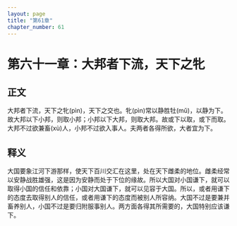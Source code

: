 ```yaml
---
layout: page
title: "第61章"
chapter_number: 61
---
```


# 第六十一章：大邦者下流，天下之牝

## 正文
大邦者下流，天下之牝(pìn)，天下之交也。牝(pìn)常以静胜牡(mǔ)，以静为下。故大邦以下小邦，则取小邦；小邦以下大邦，则取大邦。故或下以取，或下而取。大邦不过欲兼畜(xù)人，小邦不过欲入事人。夫两者各得所欲，大者宜为下。

## 释义
大国要象江河下游那样，使天下百川交汇在这里，处在天下雌柔的地位。雌柔经常以安静战胜雄强，这是因为安静而处于下位的缘故。所以大国对小国谦下，就可以取得小国的信任和依靠；小国对大国谦下，就可以见容于大国。所以，或者用谦下的态度去取得别人的信任，或者用谦下的态度而被别人所容纳。大国不过是要兼并畜养别人，小国不过是要归附服事别人。两方面各得其所需要的，大国特别应该谦下。